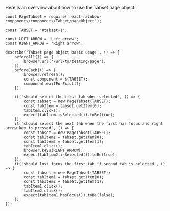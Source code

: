 Here is an overview about how to use the Tabset page object:

    const PageTabset = require('react-rainbow-components/components/Tabset/pageObject');

    const TABSET = '#tabset-1';

    const LEFT_ARROW = 'Left arrow';
    const RIGHT_ARROW = 'Right arrow';

    describe('Tabset page object basic usage', () => {
        beforeAll(() => {
            browser.url('/url/to/testing/page');
        });
        beforeEach(() => {
            browser.refresh();
            const component = $(TABSET);
            component.waitForExist();
        });

        it('should select the first tab when selected', () => {
            const tabset = new PageTabset(TABSET);
            const tabItem = tabset.getItem(0);
            tabItem.click();
            expect(tabItem.isSelected()).toBe(true);
        });
        it('should select the next tab when the first has focus and right arrow key is pressed', () => {
            const tabset = new PageTabset(TABSET);
            const tabItem1 = tabset.getItem(0);
            const tabItem2 = tabset.getItem(1);
            tabItem1.click();
            browser.keys(RIGHT_ARROW);
            expect(tabItem2.isSelected()).toBe(true);
        });
        it('should lost focus the first tab if second tab is selected', () => {
            const tabset = new PageTabset(TABSET);
            const tabItem1 = tabset.getItem(0);
            const tabItem2 = tabset.getItem(1);
            tabItem1.click();
            tabItem2.click();
            expect(tabItem1.hasFocus()).toBe(false);
        });
    });
